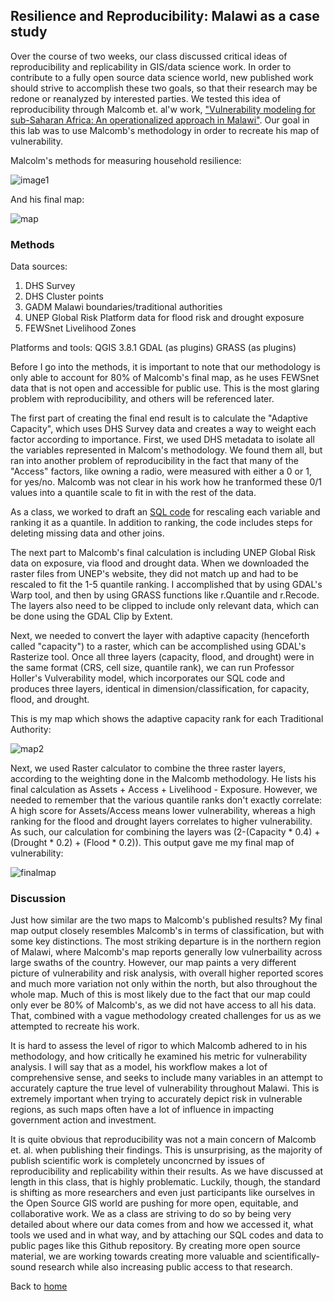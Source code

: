 
## Resilience and Reproducibility: Malawi as a case study 

Over the course of two weeks, our class discussed critical ideas of reproducibility and replicability in GIS/data science work. In order to contribute to a fully open source data science world, new published work should strive to accomplish these two goals, so that their research may be redone or reanalyzed by interested parties. We tested this idea of reproducibility through Malcomb et. al'w work, ["Vulnerability modeling for sub-Saharan Africa: An operationalized approach in Malawi"](https://www.sciencedirect.com/science/article/pii/S0143622814000058?via%3Dihub). Our goal in this lab was to use Malcomb's methodology in order to recreate his map of vulnerability. 

Malcolm's methods for measuring household resilience: 

![image1](MalcombWeights.png)

And his final map:

![map](MalcombMap.png)

### Methods 

Data sources: 
1. DHS Survey
2. DHS Cluster points
3. GADM Malawi boundaries/traditional authorities
4. UNEP Global Risk Platform data for flood risk and drought exposure 
5. FEWSnet Livelihood Zones

Platforms and tools: 
QGIS 3.8.1 
GDAL (as plugins)
GRASS (as plugins)

Before I go into the methods, it is important to note that our methodology is only able to account for 80% of Malcomb's final map, as he uses FEWSnet data that is not open and accessible for public use. This is the most glaring problem with reproducibility, and others will be referenced later. 

The first part of creating the final end result is to calculate the "Adaptive Capacity", which uses DHS Survey data and creates a way to weight each factor according to importance. First, we used DHS metadata to isolate all the variables represented in Malcom's methodology. We found them all, but ran into another problem of reproducibility in the fact that many of the "Access" factors, like owning a radio, were measured with either a 0 or 1, for yes/no. Malcomb was not clear in his work how he tranformed these 0/1 values into a quantile scale to fit in with the rest of the data. 

As a class, we worked to draft an [SQL code](https://github.com/GIS4DEV/GIS4DEV.github.io/tree/master/mwi) for rescaling each variable and ranking it as a quantile. In addition to ranking, the code includes steps for deleting missing data and other joins.

The next part to Malcomb's final calculation is including UNEP Global Risk data on exposure, via flood and drought data. When we downloaded the raster files from UNEP's website, they did not match up and had to be rescaled to fit the 1-5 quantile ranking. I accomplished that by using GDAL's Warp tool, and then by using GRASS functions like r.Quantile and r.Recode. The layers also need to be clipped to include only relevant data, which can be done using the GDAL Clip by Extent.

Next, we needed to convert the layer with adaptive capacity (henceforth called "capacity") to a raster, which can be accomplished using GDAL's Rasterize tool. Once all three layers (capacity, flood, and drought) were in the same format (CRS, cell size, quantile rank), we can run Professor Holler's Vulverability model, which incorporates our SQL code and produces three layers, identical in dimension/classification, for capacity, flood, and drought. 

This is my map which shows the adaptive capacity rank for each Traditional Authority:

![map2](malawi_scores.png)

Next, we used Raster calculator to combine the three raster layers, according to the weighting done in the Malcomb methodology. He lists his final calculation as Assets + Access + Livelihood - Exposure. However, we needed to remember that the various quantile ranks don't exactly correlate: A high score for Assets/Access means lower vulnerability, whereas a high ranking for the flood and drought layers correlates to higher vulnerability. As such, our calculation for combining the layers was (2-(Capacity * 0.4) + (Drought * 0.2) + (Flood * 0.2)). This output gave me my final map of vulnerability: 

![finalmap](totalvulnerability.png)

### Discussion

Just how similar are the two maps to Malcomb's published results? My final map output closely resembles Malcomb's in terms of classification, but with some key distinctions. The most striking departure is in the northern region of Malawi, where Malcomb's map reports generally low vulnerbaility across large swaths of the country. However, our map paints a very different picture of vulnerability and risk analysis, with overall higher reported scores and much more variation not only within the north, but also throughout the whole map. Much of this is most likely due to the fact that our map could only ever be 80% of Malcomb's, as we did not have access to all his data. That, combined with a vague methodology created challenges for us as we attempted to recreate his work. 

It is hard to assess the level of rigor to which Malcomb adhered to in his methodology, and how critically he examined his metric for vulnerability analysis. I will say that as a model, his workflow makes a lot of comprehensive sense, and seeks to include many variables in an attempt to accurately capture the true level of vulnerability throughout Malawi. This is extremely important when trying to accurately depict risk in vulnerable regions, as such maps often have a lot of influence in impacting government action and investment. 

It is quite obvious that reproducibility was not a main concern of Malcomb et. al. when publishing their findings. This is unsurprising, as the majority of publish scientific work is completely unconcrned by issues of reproducibility and replicability within their results. As we have discussed at length in this class, that is highly problematic. Luckily, though, the standard is shifting as more researchers and even just participants like ourselves in the Open Source GIS world are pushing for more open, equitable, and collaborative work. We as a class are striving to do so by being very detailed about where our data comes from and how we accessed it, what tools we used and in what way, and by attaching our SQL codes and data to public pages like this Github repository. By creating more open source material, we are working towards creating more valuable and scientifically-sound research while also increasing public access to that research. 



Back to [home](index.md)

